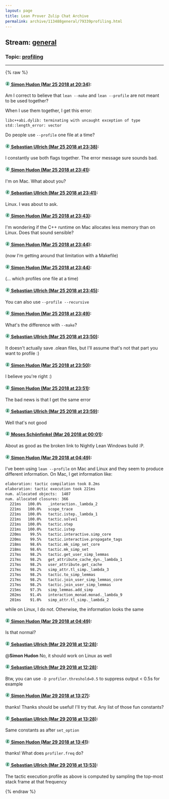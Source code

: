 ```yaml
---
layout: page
title: Lean Prover Zulip Chat Archive 
permalink: archive/113488general/79339profiling.html
---
```


## Stream: [general](index.html)
### Topic: [profiling](79339profiling.html)

---


{% raw %}
#### [![Click to go to Zulip](../../assets/img/zulip2.png) Simon Hudon (Mar 25 2018 at 20:34)](https://leanprover.zulipchat.com/#narrow/stream/113488-general/topic/profiling/near/124196289):
Am I correct to believe that `lean --make` and `lean --profile` are not meant to be used together? 

When I use them together, I get this error:

```
libc++abi.dylib: terminating with uncaught exception of type std::length_error: vector
```

Do people use `--profile` one file at a time?

#### [![Click to go to Zulip](../../assets/img/zulip2.png) Sebastian Ullrich (Mar 25 2018 at 23:38)](https://leanprover.zulipchat.com/#narrow/stream/113488-general/topic/profiling/near/124200802):
I constantly use both flags together. The error message sure sounds bad.

#### [![Click to go to Zulip](../../assets/img/zulip2.png) Simon Hudon (Mar 25 2018 at 23:41)](https://leanprover.zulipchat.com/#narrow/stream/113488-general/topic/profiling/near/124200863):
I'm on Mac. What about you?

#### [![Click to go to Zulip](../../assets/img/zulip2.png) Sebastian Ullrich (Mar 25 2018 at 23:41)](https://leanprover.zulipchat.com/#narrow/stream/113488-general/topic/profiling/near/124200866):
Linux. I was about to ask.

#### [![Click to go to Zulip](../../assets/img/zulip2.png) Simon Hudon (Mar 25 2018 at 23:43)](https://leanprover.zulipchat.com/#narrow/stream/113488-general/topic/profiling/near/124200916):
I'm wondering if the C++ runtime on Mac allocates less memory than on Linux. Does that sound sensible?

#### [![Click to go to Zulip](../../assets/img/zulip2.png) Simon Hudon (Mar 25 2018 at 23:44)](https://leanprover.zulipchat.com/#narrow/stream/113488-general/topic/profiling/near/124200957):
(now I'm getting around that limitation with a Makefile)

#### [![Click to go to Zulip](../../assets/img/zulip2.png) Simon Hudon (Mar 25 2018 at 23:44)](https://leanprover.zulipchat.com/#narrow/stream/113488-general/topic/profiling/near/124200959):
(... which profiles one file at a time)

#### [![Click to go to Zulip](../../assets/img/zulip2.png) Sebastian Ullrich (Mar 25 2018 at 23:45)](https://leanprover.zulipchat.com/#narrow/stream/113488-general/topic/profiling/near/124200966):
You can also use `--profile --recursive`

#### [![Click to go to Zulip](../../assets/img/zulip2.png) Simon Hudon (Mar 25 2018 at 23:49)](https://leanprover.zulipchat.com/#narrow/stream/113488-general/topic/profiling/near/124201067):
What's the difference with `--make`?

#### [![Click to go to Zulip](../../assets/img/zulip2.png) Sebastian Ullrich (Mar 25 2018 at 23:50)](https://leanprover.zulipchat.com/#narrow/stream/113488-general/topic/profiling/near/124201114):
It doesn't actually save .olean files, but I'll assume that's not that part you want to profile :)

#### [![Click to go to Zulip](../../assets/img/zulip2.png) Simon Hudon (Mar 25 2018 at 23:50)](https://leanprover.zulipchat.com/#narrow/stream/113488-general/topic/profiling/near/124201118):
I believe you're right :)

#### [![Click to go to Zulip](../../assets/img/zulip2.png) Simon Hudon (Mar 25 2018 at 23:51)](https://leanprover.zulipchat.com/#narrow/stream/113488-general/topic/profiling/near/124201121):
The bad news is that I get the same error

#### [![Click to go to Zulip](../../assets/img/zulip2.png) Sebastian Ullrich (Mar 25 2018 at 23:59)](https://leanprover.zulipchat.com/#narrow/stream/113488-general/topic/profiling/near/124201331):
Well that's not good

#### [![Click to go to Zulip](../../assets/img/zulip2.png) Moses Schönfinkel (Mar 26 2018 at 00:01)](https://leanprover.zulipchat.com/#narrow/stream/113488-general/topic/profiling/near/124201382):
About as good as the broken link to Nightly Lean Windows build :P.

#### [![Click to go to Zulip](../../assets/img/zulip2.png) Simon Hudon (Mar 29 2018 at 04:49)](https://leanprover.zulipchat.com/#narrow/stream/113488-general/topic/profiling/near/124348839):
I've been using `lean --profile` on Mac and Linux and they seem to produce different information. On Mac, I get information like:

```
elaboration: tactic compilation took 8.2ms
elaboration: tactic execution took 221ms
num. allocated objects:  1407
num. allocated closures: 366
  221ms   100.0%   _interaction._lambda_2
  221ms   100.0%   scope_trace
  221ms   100.0%   tactic.istep._lambda_1
  221ms   100.0%   tactic.solve1
  221ms   100.0%   tactic.step
  221ms   100.0%   tactic.istep
  220ms    99.5%   tactic.interactive.simp_core
  220ms    99.5%   tactic.interactive.propagate_tags
  218ms    98.6%   tactic.mk_simp_set_core
  218ms    98.6%   tactic.mk_simp_set
  217ms    98.2%   tactic.get_user_simp_lemmas
  217ms    98.2%   get_attribute_cache_dyn._lambda_1
  217ms    98.2%   user_attribute.get_cache
  217ms    98.2%   simp_attr.tl_simp._lambda_3
  217ms    98.2%   tactic.to_simp_lemmas
  217ms    98.2%   tactic.join_user_simp_lemmas_core
  217ms    98.2%   tactic.join_user_simp_lemmas
  215ms    97.3%   simp_lemmas.add_simp
  202ms    91.4%   interaction_monad.monad._lambda_9
  201ms    91.0%   simp_attr.tl_simp._lambda_2
```

while on Linux, I do not. Otherwise, the information looks the same

#### [![Click to go to Zulip](../../assets/img/zulip2.png) Simon Hudon (Mar 29 2018 at 04:49)](https://leanprover.zulipchat.com/#narrow/stream/113488-general/topic/profiling/near/124348841):
Is that normal?

#### [![Click to go to Zulip](../../assets/img/zulip2.png) Sebastian Ullrich (Mar 29 2018 at 12:28)](https://leanprover.zulipchat.com/#narrow/stream/113488-general/topic/profiling/near/124361454):
@**Simon Hudon** No, it should work on Linux as well

#### [![Click to go to Zulip](../../assets/img/zulip2.png) Sebastian Ullrich (Mar 29 2018 at 12:28)](https://leanprover.zulipchat.com/#narrow/stream/113488-general/topic/profiling/near/124361455):
Btw, you can use `-D profiler.threshold=0.5` to suppress output < 0.5s for example

#### [![Click to go to Zulip](../../assets/img/zulip2.png) Simon Hudon (Mar 29 2018 at 13:27)](https://leanprover.zulipchat.com/#narrow/stream/113488-general/topic/profiling/near/124363084):
thanks! Thanks should be useful! I'll try that. Any list of those fun constants?

#### [![Click to go to Zulip](../../assets/img/zulip2.png) Sebastian Ullrich (Mar 29 2018 at 13:28)](https://leanprover.zulipchat.com/#narrow/stream/113488-general/topic/profiling/near/124363129):
Same constants as after `set_option`

#### [![Click to go to Zulip](../../assets/img/zulip2.png) Simon Hudon (Mar 29 2018 at 13:41)](https://leanprover.zulipchat.com/#narrow/stream/113488-general/topic/profiling/near/124363483):
thanks! What does `profiler.freq` do?

#### [![Click to go to Zulip](../../assets/img/zulip2.png) Sebastian Ullrich (Mar 29 2018 at 13:53)](https://leanprover.zulipchat.com/#narrow/stream/113488-general/topic/profiling/near/124363782):
The tactic execution profile as above is computed by sampling the top-most stack frame at that frequency


{% endraw %}
